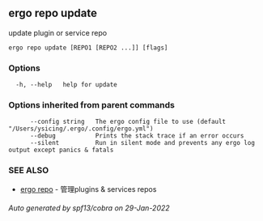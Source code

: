 ## ergo repo update

update plugin or service repo

```
ergo repo update [REPO1 [REPO2 ...]] [flags]
```

### Options

```
  -h, --help   help for update
```

### Options inherited from parent commands

```
      --config string   The ergo config file to use (default "/Users/ysicing/.ergo/.config/ergo.yml")
      --debug           Prints the stack trace if an error occurs
      --silent          Run in silent mode and prevents any ergo log output except panics & fatals
```

### SEE ALSO

* [ergo repo](ergo_repo.md)	 - 管理plugins & services repos

###### Auto generated by spf13/cobra on 29-Jan-2022
